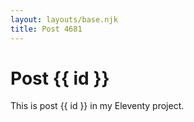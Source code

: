 ```yaml
---
layout: layouts/base.njk
title: Post 4681
---
```


# Post {{ id }}

This is post {{ id }} in my Eleventy project.
